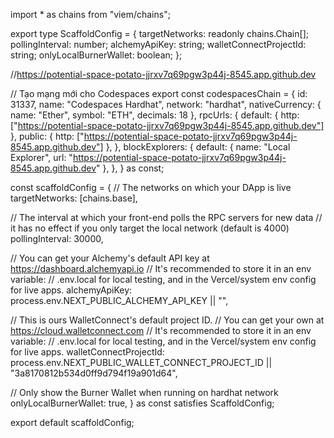 import * as chains from "viem/chains";

export type ScaffoldConfig = {
  targetNetworks: readonly chains.Chain[];
  pollingInterval: number;
  alchemyApiKey: string;
  walletConnectProjectId: string;
  onlyLocalBurnerWallet: boolean;
};

//https://potential-space-potato-jjrxv7q69pgw3p44j-8545.app.github.dev

// Tạo mạng mới cho Codespaces
export const codespacesChain = {
  id: 31337,
  name: "Codespaces Hardhat",
  network: "hardhat",
  nativeCurrency: { name: "Ether", symbol: "ETH", decimals: 18 },
  rpcUrls: {
    default: { http: ["https://potential-space-potato-jjrxv7q69pgw3p44j-8545.app.github.dev"] },
    public: { http: ["https://potential-space-potato-jjrxv7q69pgw3p44j-8545.app.github.dev"] },
  },
  blockExplorers: {
    default: { name: "Local Explorer", url: "https://potential-space-potato-jjrxv7q69pgw3p44j-8545.app.github.dev" },
  },
} as const;

const scaffoldConfig = {
  // The networks on which your DApp is live
  targetNetworks: [chains.base],

  // The interval at which your front-end polls the RPC servers for new data
  // it has no effect if you only target the local network (default is 4000)
  pollingInterval: 30000,

  // You can get your Alchemy's default API key at https://dashboard.alchemyapi.io
  // It's recommended to store it in an env variable:
  // .env.local for local testing, and in the Vercel/system env config for live apps.
  alchemyApiKey: process.env.NEXT_PUBLIC_ALCHEMY_API_KEY || "",

  // This is ours WalletConnect's default project ID.
  // You can get your own at https://cloud.walletconnect.com
  // It's recommended to store it in an env variable:
  // .env.local for local testing, and in the Vercel/system env config for live apps.
  walletConnectProjectId: process.env.NEXT_PUBLIC_WALLET_CONNECT_PROJECT_ID || "3a8170812b534d0ff9d794f19a901d64",

  // Only show the Burner Wallet when running on hardhat network
  onlyLocalBurnerWallet: true,
} as const satisfies ScaffoldConfig;

export default scaffoldConfig;
